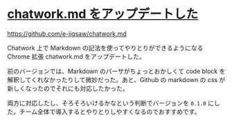 # [chatwork.md をアップデートした](/2014/09/04/chatwork-md-0-1-0.html)

https://github.com/e-jigsaw/chatwork.md

Chatwork 上で Markdown の記法を使ってやりとりができるようになる Chrome 拡張 chatwork.md をアップデートした。

前のバージョンでは、Markdown のパーサがちょっとおかしくて code block を解釈してくれなかったりして微妙だった。あと、Github の markdown の css が新しくなったのでそれにも対応したかった。

両方に対応したし、そろそろいけるかなという判断でバージョンを `0.1.0` にした。チーム全体で導入するとやりとりしやすくなるのでおすすめです。
